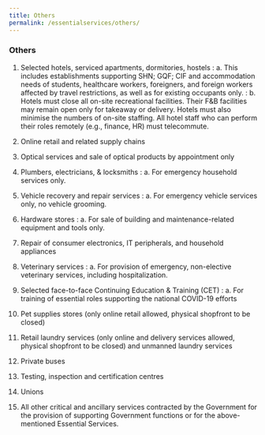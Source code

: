 ```yaml
---
title: Others
permalink: /essentialservices/others/
---
```


### **Others**

1. Selected hotels, serviced apartments, dormitories, hostels
: a. This includes establishments supporting SHN; GQF; CIF and accommodation needs of students, healthcare workers, foreigners, and foreign workers affected by travel restrictions, as well as for existing occupants only.
: b. Hotels must close all on-site recreational facilities. Their F&B facilities may remain open only for takeaway or delivery. Hotels must also minimise the numbers of on-site staffing. All hotel staff who can perform their roles remotely (e.g., finance, HR) must telecommute.

2. Online retail and related supply chains

3. Optical services and sale of optical products by appointment only

4. Plumbers, electricians, & locksmiths
: a. For emergency household services only.

5. Vehicle recovery and repair services
: a. For emergency vehicle services only, no vehicle grooming.

6. Hardware stores
: a. For sale of building and maintenance-related equipment and tools only.

7. Repair of consumer electronics, IT peripherals, and household appliances

8. Veterinary services
: a. For provision of emergency, non-elective veterinary services, including hospitalization.

9. Selected face-to-face Continuing Education & Training (CET) 
: a. For training of essential roles supporting the national COVID-19 efforts

10. Pet supplies stores (only online retail allowed, physical shopfront to be closed)

11. Retail laundry services (only online and delivery services allowed, physical shopfront to be closed) and unmanned laundry services

12. Private buses

13. Testing, inspection and certification centres

14. Unions

15. All other critical and ancillary services contracted by the Government for the provision of supporting Government functions or for the above-mentioned Essential Services.
